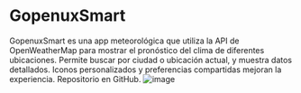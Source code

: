 # GopenuxSmart
 GopenuxSmart es una app meteorológica que utiliza la API de OpenWeatherMap para mostrar el pronóstico del clima de diferentes ubicaciones. Permite buscar por ciudad o ubicación actual, y muestra datos detallados. Iconos personalizados y preferencias compartidas mejoran la experiencia. Repositorio en GitHub.
![image](https://github.com/EzeAlarcon/GopenuxSmart/assets/138638611/6b05ff5e-7515-4bad-a9fd-4e0de549d036)
